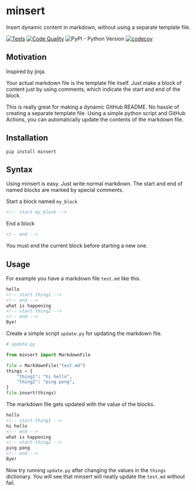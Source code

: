 # minsert

Insert dynamic content in markdown, without using a separate template file.

[![Tests](https://github.com/aahnik/minsert/actions/workflows/test.yml/badge.svg)](https://github.com/aahnik/minsert/actions/workflows/test.yml)
[![Code Quality](https://github.com/aahnik/minsert/actions/workflows/quality.yml/badge.svg)](https://github.com/aahnik/minsert/actions/workflows/quality.yml)
![PyPI - Python Version](https://img.shields.io/pypi/pyversions/minsert)
[![codecov](https://codecov.io/gh/aahnik/minsert/branch/main/graph/badge.svg?token=Q1XROUHDRM)](https://codecov.io/gh/aahnik/minsert)

## Motivation

Inspired by jinja.

Your actual markdown file is the template file itself.
Just make a block of content just by using comments, which indicate the start and
end of the block.

This is really great for making a dynamic GitHub README.
No hassle of creating a separate template file.
Using a simple python script and GitHub Actions,
you can automatically update the contents of the markdown file.

## Installation

```shell
pip install minsert
```

## Syntax

Using minsert is easy. Just write normal markdown.
The start and end of named blocks are marked by special comments.

Start a block named `my_block`

```markdown
<!-- start my_block -->
```

End a block

```markdown
<!-- end -->
```

You must end the current block before starting a new one.

## Usage

For example you have a markdown file `test.md` like this.

```markdown
hello
<!-- start thing1 -->
<!-- end -->
what is happening
<!-- start thing2 -->
<!-- end -->
Bye!
```

Create a simple script `update.py` for updating the markdown file.

```python
# update.py

from minsert import MarkdownFile

file = MarkdownFile("test.md")
things = {
    "thing1": "hi hello",
    "thing2": "ping pong",
}
file.insert(things)

```

The markdown file gets updated with the value of the blocks.

```markdown
hello
<!-- start thing1 -->
hi hello
<!-- end -->
what is happening
<!-- start thing2 -->
ping pong
<!-- end -->
Bye!
```

Now try running `update.py` after changing the values in the `things` dictionary.
You will see that minsert will neatly update the `test.md` without fail.
